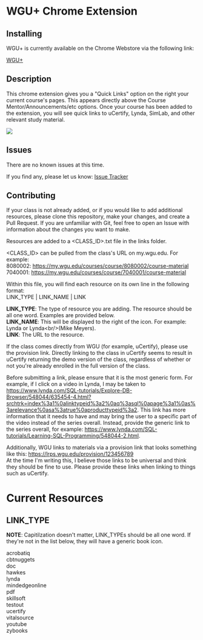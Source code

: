 WGU+ Chrome Extension
==========

Installing
-----

WGU+ is currently available on the Chrome Webstore via the following link:

[WGU+](https://chrome.google.com/webstore/detail/wgu+/chaofigalhkdhmphgaanmpbapfjlpjpd)

Description
-----

This chrome extension gives you a "Quick Links" option on the right your current course's pages. This appears directly above the Course Mentor/Announcements/etc options.
Once your course has been added to the extension, you will see quick links to uCertify, Lynda, SimLab, and other relevant study material.

<img src="https://github.com/bamhm182/WGU-Plus/blob/master/screenshots/WGU%2BExample.jpg"/>

Issues
-----

There are no known issues at this time.

If you find any, please let us know: [Issue Tracker](https://github.com/bamhm182/WGU-Plus/issues)

Contributing
-----

If your class is not already added, or if you would like to add additional resources, please clone this repository, make your changes, and create a Pull Request.
If you are unfamiliar with Git, feel free to open an Issue with information about the changes you want to make.

Resources are added to a <CLASS_ID>.txt file in the links folder.

<CLASS_ID> can be pulled from the class's URL on my.wgu.edu. For example: <br/>
8080002: https://my.wgu.edu/courses/course/8080002/course-material<br/>
7040001: https://my.wgu.edu/courses/course/7040001/course-material<br/>


Within this file, you will find each resource on its own line in the following format:<br/>
LINK_TYPE | LINK_NAME            | LINK

<b>LINK_TYPE</b>: The type of resource you are adding. The resource should be all one word. Examples are provided below.<br/>
<b>LINK_NAME</b>: This will be displayed to the right of the icon. For example: Lynda or Lynda\<br/\>(Mike Meyers).<br/>
<b>LINK</b>: The URL to the resource.<br/>

If the class comes directly from WGU (for example, uCertify), please use the provision link. Directly linking to the class in uCertify seems to result in uCertify returning the demo version of
the class, regardless of whether or not you're already enrolled in the full version of the class.

Before submitting a link, please ensure that it is the most generic form. For example, if I click on a video in Lynda, I may be taken to https://www.lynda.com/SQL-tutorials/Explore-DB-Browser/548044/635454-4.html?srchtrk=index%3a1%0alinktypeid%3a2%0aq%3asql%0apage%3a1%0as%3arelevance%0asa%3atrue%0aproducttypeid%3a2. This link has more information that it needs to have and may bring the user to a specific part of the video instead of the series overall. Instead, provide the generic link to the series overall, for example: https://www.lynda.com/SQL-tutorials/Learning-SQL-Programming/548044-2.html.

Additionally, WGU links to materials via a provision link that looks something like this: https://lrps.wgu.edu/provision/123456789 <br/>
At the time I'm writing this, I believe those links to be universal and think they should be fine to use. Please provide these links when linking to things such as uCertify.

Current Resources
==========
LINK_TYPE
-----
<b>NOTE</b>: Capitilzation doesn't matter, LINK_TYPEs should be all one word. If they're not in the list below, they will have a generic book icon.

acrobatiq<br/>
cbtnuggets<br/>
doc<br/>
hawkes<br/>
lynda<br/>
mindedgeonline<br/>
pdf<br/>
skillsoft<br/>
testout<br/>
ucertify<br/>
vitalsource<br/>
youtube<br/>
zybooks<br/>
